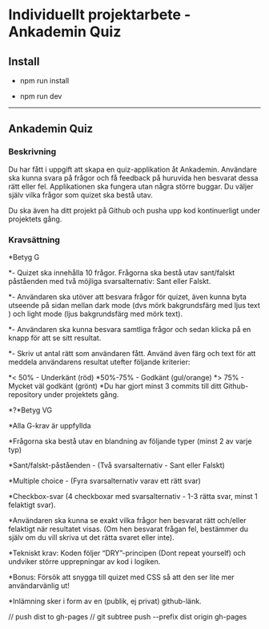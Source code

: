 # Individuellt projektarbete - Ankademin Quiz

## Install

- npm run install

- npm run dev

____________________________
## Ankademin Quiz

### Beskrivning

Du har fått i uppgift att skapa en quiz-applikation åt Ankademin. Användare ska kunna svara på frågor och få feedback på huruvida hen besvarat dessa rätt eller fel. Applikationen ska fungera utan några större buggar. Du väljer själv vilka frågor som quizet ska bestå utav.

Du ska även ha ditt projekt på Github och pusha upp kod kontinuerligt under projektets gång.

### Kravsättning

*Betyg G

*- Quizet ska innehålla 10 frågor. Frågorna ska bestå utav sant/falskt påståenden med två möjliga svarsalternativ: Sant eller Falskt.

*- Användaren ska utöver att besvara frågor för quizet, även kunna byta utseende på sidan mellan dark mode (dvs mörk bakgrundsfärg med ljus text ) och light mode (ljus bakgrundsfärg med mörk text).

*- Användaren ska kunna besvara samtliga frågor och sedan klicka på en knapp för att se sitt resultat.

*- Skriv ut antal rätt som användaren fått. Använd även färg och text för att meddela användarens resultat utefter följande kriterier: 

*< 50% - Underkänt (röd)
*50%-75% - Godkänt (gul/orange)
*> 75% - Mycket väl godkänt (grönt)
*Du har gjort minst 3 commits till ditt Github-repository under projektets gång.

*?*Betyg VG

*Alla G-krav är uppfyllda

*Frågorna ska bestå utav en blandning av följande typer (minst 2 av varje typ)

*Sant/falskt-påståenden - (Två svarsalternativ - Sant eller Falskt)

*Multiple choice - (Fyra svarsalternativ varav ett rätt svar)

*Checkbox-svar (4 checkboxar med svarsalternativ - 1-3 rätta svar, minst 1 felaktigt svar).

*Användaren ska kunna se exakt vilka frågor hen besvarat rätt och/eller felaktigt när resultatet visas. (Om hen besvarat frågan fel, bestämmer du själv om du vill skriva ut det rätta svaret eller inte).

*Tekniskt krav: Koden följer “DRY”-principen (Dont repeat yourself) och undviker större upprepningar av kod i logiken.


*Bonus: Försök att snygga till quizet med CSS så att den ser lite mer användarvänlig ut!

*Inlämning sker i form av en (publik, ej privat) github-länk.

// push dist to gh-pages
// git subtree push --prefix dist origin gh-pages